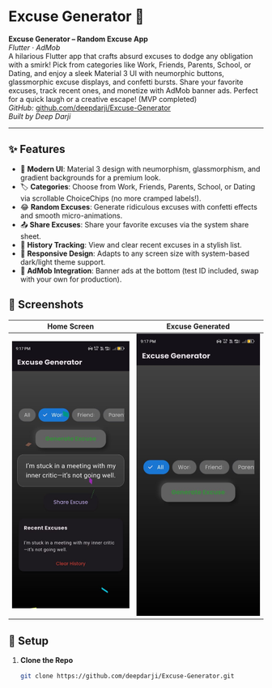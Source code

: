 # Excuse Generator 🎉

**Excuse Generator – Random Excuse App**  
_Flutter · AdMob_  
A hilarious Flutter app that crafts absurd excuses to dodge any obligation with a smirk! Pick from categories like Work, Friends, Parents, School, or Dating, and enjoy a sleek Material 3 UI with neumorphic buttons, glassmorphic excuse displays, and confetti bursts. Share your favorite excuses, track recent ones, and monetize with AdMob banner ads. Perfect for a quick laugh or a creative escape! (MVP completed)  
_GitHub:_ [github.com/deepdarji/Excuse-Generator](https://github.com/deepdarji/Excuse-Generator)  
_Built by Deep Darji_

---

## ✨ Features

- 🎨 **Modern UI**: Material 3 design with neumorphism, glassmorphism, and gradient backgrounds for a premium look.
- 🏷️ **Categories**: Choose from Work, Friends, Parents, School, or Dating via scrollable ChoiceChips (no more cramped labels!).
- 😂 **Random Excuses**: Generate ridiculous excuses with confetti effects and smooth micro-animations.
- 📤 **Share Excuses**: Share your favorite excuses via the system share sheet.
- 📜 **History Tracking**: View and clear recent excuses in a stylish list.
- 📱 **Responsive Design**: Adapts to any screen size with system-based dark/light theme support.
- 💸 **AdMob Integration**: Banner ads at the bottom (test ID included, swap with your own for production).

## 📸 Screenshots

| Home Screen                     | Excuse Generated                |
| ------------------------------- | ------------------------------- |
| ![Screenshot 1](assets/ss1.png) | ![Screenshot 2](assets/ss2.png) |

## 🚀 Setup

1. **Clone the Repo**
   ```bash
   git clone https://github.com/deepdarji/Excuse-Generator.git
   ```
